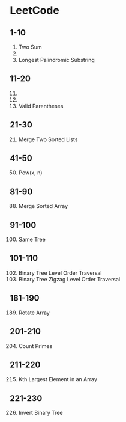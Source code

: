 # LeetCode

## 1-10
1. Two Sum
2. 
5. Longest Palindromic Substring

## 11-20
11.
12.
20. Valid Parentheses

## 21-30
21. Merge Two Sorted Lists

## 41-50
50. Pow(x, n)

## 81-90
88. Merge Sorted Array

## 91-100
100. Same Tree

## 101-110
102. Binary Tree Level Order Traversal
103. Binary Tree Zigzag Level Order Traversal

## 181-190
189. Rotate Array

## 201-210
204. Count Primes

## 211-220
215. Kth Largest Element in an Array

## 221-230
226. Invert Binary Tree